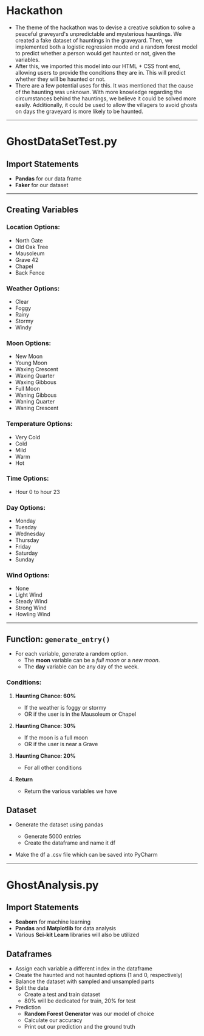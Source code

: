 # Hackathon
- The theme of the hackathon was to devise a creative solution to solve a peaceful graveyard's unpredictable and mysterious hauntings. We created a fake dataset of hauntings in the graveyard. Then, we implemented both a logistic regression mode and a random forest model to predict whether a person would get haunted or not, given the variables.
- After this, we imported this model into our HTML + CSS front end, allowing users to provide the conditions they are in. This will predict whether they will be haunted or not.
- There are a few potential uses for this. It was mentioned that the cause of the haunting was unknown. With more knowledge regarding the circumstances behind the hauntings, we believe it could be solved more easily. Additionally, it could be used to allow the villagers to avoid ghosts on days the graveyard is more likely to be haunted.
---

# GhostDataSetTest.py

## Import Statements
- **Pandas** for our data frame
- **Faker** for our dataset

---

## Creating Variables

### Location Options:
- North Gate
- Old Oak Tree
- Mausoleum
- Grave 42
- Chapel
- Back Fence

### Weather Options:
- Clear
- Foggy
- Rainy
- Stormy
- Windy

### Moon Options:
- New Moon
- Young Moon
- Waxing Crescent
- Waxing Quarter
- Waxing Gibbous
- Full Moon
- Waning Gibbous
- Waning Quarter
- Waning Crescent

### Temperature Options:
- Very Cold
- Cold
- Mild
- Warm
- Hot

### Time Options:
- Hour 0 to hour 23

### Day Options:
- Monday
- Tuesday
- Wednesday
- Thursday
- Friday
- Saturday
- Sunday

### Wind Options:
- None
- Light Wind
- Steady Wind
- Strong Wind
- Howling Wind

---

## Function: `generate_entry()`

- For each variable, generate a random option.
  - The **moon** variable can be a *full moon* or a *new moon*.
  - The **day** variable can be any day of the week.

### Conditions:
1. **Haunting Chance: 60%**
   - If the weather is foggy or stormy
   - OR if the user is in the Mausoleum or Chapel

2. **Haunting Chance: 30%**
   - If the moon is a full moon
   - OR if the user is near a Grave

3. **Haunting Chance: 20%**
   - For all other conditions

4. **Return**
   - Return the various variables we have

## Dataset

- Generate the dataset using pandas
  - Generate 5000 entries
  - Create the dataframe and name it df

- Make the df a .csv file which can be saved into PyCharm

---

# GhostAnalysis.py
## Import Statements

- **Seaborn** for machine learning
- **Pandas** and **Matplotlib** for data analysis
- Various **Sci-kit Learn** libraries will also be utilized

## Dataframes
- Assign each variable a different index in the dataframe
- Create the haunted and not haunted options (1 and 0, respectively)
- Balance the dataset with sampled and unsampled parts
- Split the data
  - Create a test and train dataset
  - 80% will be dedicated for train, 20% for test
- Prediction
  - **Random Forest Generator** was our model of choice
  - Calculate our accuracy
  - Print out our prediction and the ground truth
